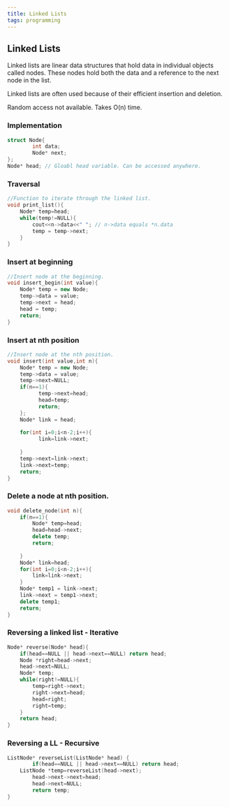 ```yaml
---
title: Linked Lists
tags: programming
---
```


## Linked Lists

Linked lists are linear data structures that hold data in individual objects called nodes. These nodes hold both the data and a reference to the next node in the list.

Linked lists are often used because of their efficient insertion and deletion.

Random access not available. Takes O(n) time.



### Implementation

```cpp
struct Node{
		int data;
		Node* next;
};
Node* head; // Gloabl head variable. Can be accessed anywhere.
```

### Traversal

```cpp
//Function to iterate through the linked list.
void print_list(){
	Node* temp=head;
	while(temp!=NULL){
		cout<<n->data<<" "; // n->data equals *n.data
		temp = temp->next;
	}
}
```

### Insert at beginning

```cpp
//Insert node at the beginning.
void insert_begin(int value){
	Node* temp = new Node;
	temp->data = value;
	temp->next = head;
	head = temp;
	return;
}
```

### Insert at nth position

```cpp
//Insert node at the nth position.
void insert(int value,int n){
	Node* temp = new Node;
	temp->data = value;
	temp->next=NULL;
	if(n==1){
		  temp->next=head;
		  head=temp;
		  return;
	};
	Node* link = head;
	
	for(int i=0;i<n-2;i++){
		  link=link->next;
			
	}
	temp->next=link->next;
	link->next=temp;
	return;
}
```

### Delete a node at nth position.

```cpp
void delete_node(int n){
	if(n==1){
		Node* temp=head;
		head=head->next;
		delete temp;
		return;
	
	}
	Node* link=head;
	for(int i=0;i<n-2;i++){
		link=link->next;
	}
	Node* temp1 = link->next;
	link->next = temp1->next;
	delete temp1;
	return;
}
```

### Reversing a linked list - Iterative

```cpp
Node* reverse(Node* head){
	if(head==NULL || head->next==NULL) return head;
	Node *right=head->next;
	head->next=NULL;
	Node* temp;
	while(right!=NULL){
		temp=right->next;
		right->next=head;
		head=right;
		right=temp;
	}
	return head;
}
```

### Reversing a LL - Recursive

```cpp
ListNode* reverseList(ListNode* head) {
        if(head==NULL || head->next==NULL) return head;
	ListNode *temp=reverseList(head->next);
        head->next->next=head;
        head->next=NULL;
        return temp;
}
```